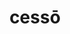 ---
title: cessō
meaning: to quit
ch: fourteen
pos: verb
inf: cessāre
secondppstem: cess
infend: āre
conjugation: first
f2: yes
f: yes
---
